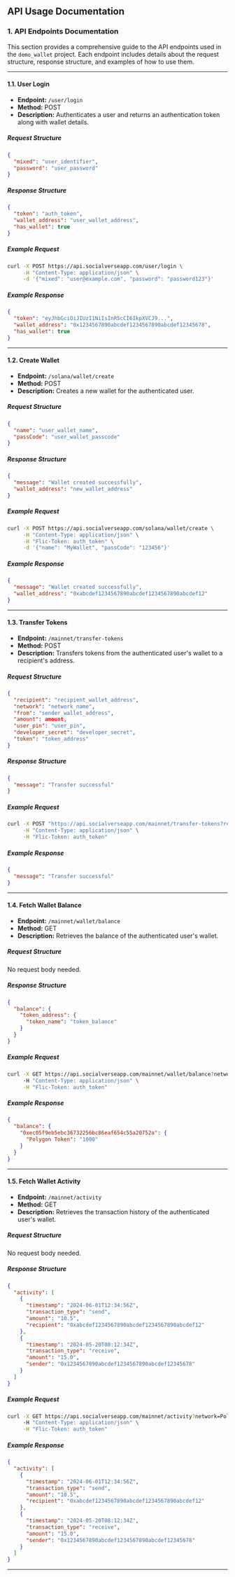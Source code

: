 ## API Usage Documentation

### 1. API Endpoints Documentation

This section provides a comprehensive guide to the API endpoints used in the `demo_wallet` project. Each endpoint includes details about the request structure, response structure, and examples of how to use them.

---

#### 1.1. User Login

- **Endpoint:** `/user/login`
- **Method:** POST
- **Description:** Authenticates a user and returns an authentication token along with wallet details.

##### Request Structure

```json
{
  "mixed": "user_identifier",
  "password": "user_password"
}
```

##### Response Structure

```json
{
  "token": "auth_token",
  "wallet_address": "user_wallet_address",
  "has_wallet": true
}
```

##### Example Request

```sh
curl -X POST https://api.socialverseapp.com/user/login \
     -H "Content-Type: application/json" \
     -d '{"mixed": "user@example.com", "password": "password123"}'
```

##### Example Response

```json
{
  "token": "eyJhbGciOiJIUzI1NiIsInR5cCI6IkpXVCJ9...",
  "wallet_address": "0x1234567890abcdef1234567890abcdef12345678",
  "has_wallet": true
}
```

---

#### 1.2. Create Wallet

- **Endpoint:** `/solana/wallet/create`
- **Method:** POST
- **Description:** Creates a new wallet for the authenticated user.

##### Request Structure

```json
{
  "name": "user_wallet_name",
  "passCode": "user_wallet_passcode"
}
```

##### Response Structure

```json
{
  "message": "Wallet created successfully",
  "wallet_address": "new_wallet_address"
}
```

##### Example Request

```sh
curl -X POST https://api.socialverseapp.com/solana/wallet/create \
     -H "Content-Type: application/json" \
     -H "Flic-Token: auth_token" \
     -d '{"name": "MyWallet", "passCode": "123456"}'
```

##### Example Response

```json
{
  "message": "Wallet created successfully",
  "wallet_address": "0xabcdef1234567890abcdef1234567890abcdef12"
}
```

---

#### 1.3. Transfer Tokens

- **Endpoint:** `/mainnet/transfer-tokens`
- **Method:** POST
- **Description:** Transfers tokens from the authenticated user's wallet to a recipient's address.

##### Request Structure

```json
{
  "recipient": "recipient_wallet_address",
  "network": "network_name",
  "from": "sender_wallet_address",
  "amount": amount,
  "user_pin": "user_pin",
  "developer_secret": "developer_secret",
  "token": "token_address"
}
```

##### Response Structure

```json
{
  "message": "Transfer successful"
}
```

##### Example Request

```sh
curl -X POST "https://api.socialverseapp.com/mainnet/transfer-tokens?recipient=0xabcdef1234567890abcdef1234567890abcdef12&network=Polygon&from=0x1234567890abcdef1234567890abcdef12345678&amount=10.5&user_pin=123456&developer_secret=testnet-secret&token=0xec05f9eb5ebc36732256bc86eaf654c55a20752a" \
     -H "Content-Type: application/json" \
     -H "Flic-Token: auth_token"
```

##### Example Response

```json
{
  "message": "Transfer successful"
}
```

---

#### 1.4. Fetch Wallet Balance

- **Endpoint:** `/mainnet/wallet/balance`
- **Method:** GET
- **Description:** Retrieves the balance of the authenticated user's wallet.

##### Request Structure

No request body needed.

##### Response Structure

```json
{
  "balance": {
    "token_address": {
      "token_name": "token_balance"
    }
  }
}
```

##### Example Request

```sh
curl -X GET https://api.socialverseapp.com/mainnet/wallet/balance?network=Polygon&wallet_address=0x1234567890abcdef1234567890abcdef12345678 \
     -H "Content-Type: application/json" \
     -H "Flic-Token: auth_token"
```

##### Example Response

```json
{
  "balance": {
    "0xec05f9eb5ebc36732256bc86eaf654c55a20752a": {
      "Polygon Token": "1000"
    }
  }
}
```

---

#### 1.5. Fetch Wallet Activity

- **Endpoint:** `/mainnet/activity`
- **Method:** GET
- **Description:** Retrieves the transaction history of the authenticated user's wallet.

##### Request Structure

No request body needed.

##### Response Structure

```json
{
  "activity": [
    {
      "timestamp": "2024-06-01T12:34:56Z",
      "transaction_type": "send",
      "amount": "10.5",
      "recipient": "0xabcdef1234567890abcdef1234567890abcdef12"
    },
    {
      "timestamp": "2024-05-20T08:12:34Z",
      "transaction_type": "receive",
      "amount": "15.0",
      "sender": "0x1234567890abcdef1234567890abcdef12345678"
    }
  ]
}
```

##### Example Request

```sh
curl -X GET https://api.socialverseapp.com/mainnet/activity?network=Polygon&wallet_address=0x1234567890abcdef1234567890abcdef12345678 \
     -H "Content-Type: application/json" \
     -H "Flic-Token: auth_token"
```

##### Example Response

```json
{
  "activity": [
    {
      "timestamp": "2024-06-01T12:34:56Z",
      "transaction_type": "send",
      "amount": "10.5",
      "recipient": "0xabcdef1234567890abcdef1234567890abcdef12"
    },
    {
      "timestamp": "2024-05-20T08:12:34Z",
      "transaction_type": "receive",
      "amount": "15.0",
      "sender": "0x1234567890abcdef1234567890abcdef12345678"
    }
  ]
}
```

---

